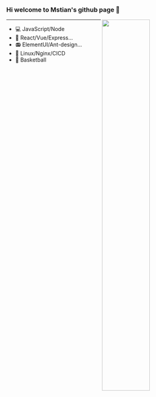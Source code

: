### Hi welcome to Mstian's github page 👋

<img align="right" width="50%" src="https://github-readme-stats.vercel.app/api?username=Mstian&theme=dark">

---

+ 💻 JavaScript/Node
+ 🥌 React/Vue/Express...
+ 📻 ElementUI/Ant-design...
+ 🔭 Linux/Nginx/CICD
+ 🏀 Basketball

